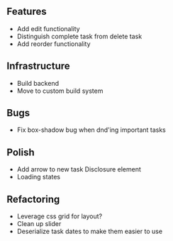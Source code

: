 ## Features

- Add edit functionality
- Distinguish complete task from delete task
- Add reorder functionality

## Infrastructure

- Build backend
- Move to custom build system

## Bugs

- Fix box-shadow bug when dnd'ing important tasks

## Polish

- Add arrow to new task Disclosure element
- Loading states

## Refactoring

- Leverage css grid for layout?
- Clean up slider
- Deserialize task dates to make them easier to use

